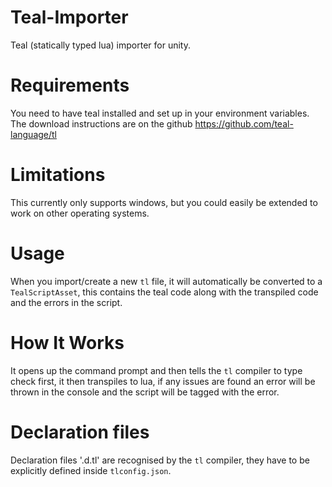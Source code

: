 # Teal-Importer
Teal (statically typed lua) importer for unity.

# Requirements
You need to have teal installed and set up in your environment variables.
The download instructions are on the github https://github.com/teal-language/tl

# Limitations
This currently only supports windows, but you could easily be extended to work on other operating systems.

# Usage
When you import/create a new `tl` file, it will automatically be converted to a `TealScriptAsset`, this contains the teal code along with the transpiled code and the errors in the script.

# How It Works
It opens up the command prompt and then tells the `tl` compiler to type check first, it then transpiles to lua, if any issues are found an error will be thrown in the console and the script will be tagged with the error.

# Declaration files
Declaration files '.d.tl' are recognised by the `tl` compiler, they have to be explicitly defined inside `tlconfig.json`.
